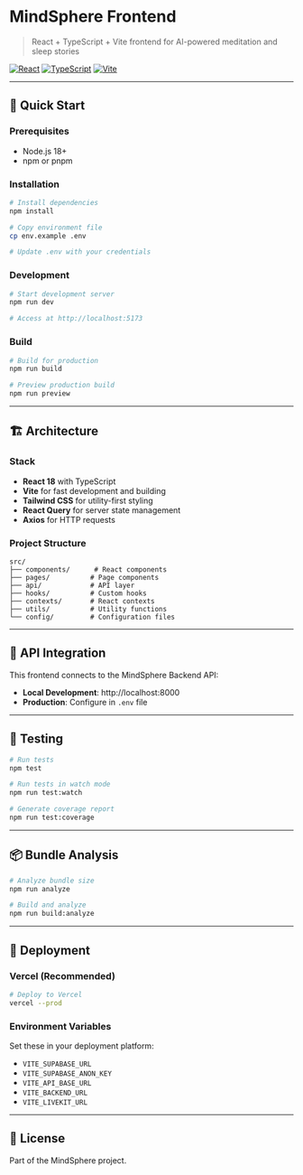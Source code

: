 # MindSphere Frontend

> React + TypeScript + Vite frontend for AI-powered meditation and sleep stories

[![React](https://img.shields.io/badge/React-18.3.1-blue.svg)](https://reactjs.org/)
[![TypeScript](https://img.shields.io/badge/TypeScript-5.5.3-blue.svg)](https://www.typescriptlang.org/)
[![Vite](https://img.shields.io/badge/Vite-5.4.2-purple.svg)](https://vitejs.dev/)

---

## 🚀 Quick Start

### Prerequisites
- Node.js 18+ 
- npm or pnpm

### Installation

```bash
# Install dependencies
npm install

# Copy environment file
cp env.example .env

# Update .env with your credentials
```

### Development

```bash
# Start development server
npm run dev

# Access at http://localhost:5173
```

### Build

```bash
# Build for production
npm run build

# Preview production build
npm run preview
```

---

## 🏗️ Architecture

### Stack
- **React 18** with TypeScript
- **Vite** for fast development and building
- **Tailwind CSS** for utility-first styling
- **React Query** for server state management
- **Axios** for HTTP requests

### Project Structure
```
src/
├── components/      # React components
├── pages/          # Page components
├── api/            # API layer
├── hooks/          # Custom hooks
├── contexts/       # React contexts
├── utils/          # Utility functions
└── config/         # Configuration files
```

---

## 🔌 API Integration

This frontend connects to the MindSphere Backend API:
- **Local Development**: http://localhost:8000
- **Production**: Configure in `.env` file

---

## 🧪 Testing

```bash
# Run tests
npm test

# Run tests in watch mode
npm run test:watch

# Generate coverage report
npm run test:coverage
```

---

## 📦 Bundle Analysis

```bash
# Analyze bundle size
npm run analyze

# Build and analyze
npm run build:analyze
```

---

## 🚢 Deployment

### Vercel (Recommended)
```bash
# Deploy to Vercel
vercel --prod
```

### Environment Variables
Set these in your deployment platform:
- `VITE_SUPABASE_URL`
- `VITE_SUPABASE_ANON_KEY`
- `VITE_API_BASE_URL`
- `VITE_BACKEND_URL`
- `VITE_LIVEKIT_URL`

---

## 📝 License

Part of the MindSphere project.

